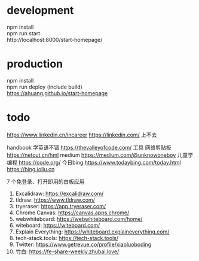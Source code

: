 
# development 
npm install   
npm run start   
http://localhost:8000/start-homepage/   

# production 
npm install   
npm run deploy (include build)   
https://ahuang.github.io/start-homepage   


# todo
https://www.linkedin.cn/incareer
https://linkedin.com/ 上不去

handbook 学英语不错  https://thevalleyofcode.com/
工具 网络剪贴板 https://netcut.cn/hml
medium https://medium.com/@unknowoneboy
儿童学编程 https://code.org/
今日bing https://www.todaybing.com/today.html  https://bing.ioliu.cn


7 个免登录、打开即用的白板应用
1. Excalidraw: https://excalidraw.com/
2. tldraw: https://www.tldraw.com/
3. tryeraser: https://app.tryeraser.com/
4. Chrome Canvas: https://canvas.apps.chrome/
5. webwhiteboard: https://webwhiteboard.com/home/
6. witeboard: https://witeboard.com/
7. Explain Everything: https://whiteboard.explaineverything.com/
8. tech-stack.tools: https://tech-stack.tools/
9. Twitter: https://www.getrevue.co/profile/xiaoluoboding
10. 竹白: https://fe-share-weekly.zhubai.love/

